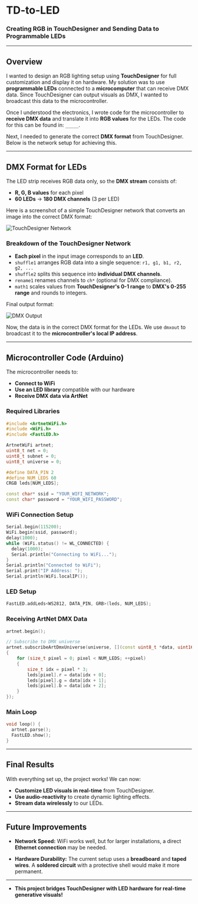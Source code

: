 # TD-to-LED

### Creating RGB in TouchDesigner and Sending Data to Programmable LEDs

---

## Overview
I wanted to design an RGB lighting setup using **TouchDesigner** for full customization and display it on hardware. My solution was to use **programmable LEDs** connected to a **microcomputer** that can receive DMX data. Since TouchDesigner can output visuals as DMX, I wanted to broadcast this data to the microcontroller.

Once I understood the electronics, I wrote code for the microcontroller to **receive DMX data** and translate it into **RGB values** for the LEDs. The code for this can be found in: `_____`.

Next, I needed to generate the correct **DMX format** from TouchDesigner. Below is the network setup for achieving this.

---

## DMX Format for LEDs
The LED strip receives RGB data only, so the **DMX stream** consists of:
- **R, G, B values** for each pixel
- **60 LEDs** → **180 DMX channels** (3 per LED)

Here is a screenshot of a simple TouchDesigner network that converts an image into the correct DMX format:

![TouchDesigner Network](https://github.com/user-attachments/assets/681eddfc-603d-487a-81ae-863f2a069550)

### **Breakdown of the TouchDesigner Network**
- **Each pixel** in the input image corresponds to an **LED**.
- `shuffle1` arranges RGB data into a single sequence: `r1, g1, b1, r2, g2, ...`
- `shuffle2` splits this sequence into **individual DMX channels**.
- `rename1` renames channels to `ch*` (optional for DMX compliance).
- `math1` scales values from **TouchDesigner's 0-1 range** to **DMX's 0-255 range** and rounds to integers.

Final output format:

![DMX Output](https://github.com/user-attachments/assets/b3407530-423b-4b13-873f-f4a1be9314cc)

Now, the data is in the correct DMX format for the LEDs. We use `dmxout` to broadcast it to the **microcontroller's local IP address**.

---

## Microcontroller Code (Arduino)
The microcontroller needs to:
- **Connect to WiFi**
- **Use an LED library** compatible with our hardware
- **Receive DMX data via ArtNet**

### **Required Libraries**
```cpp
#include <ArtnetWiFi.h>
#include <WiFi.h>
#include <FastLED.h>

ArtnetWiFi artnet;
uint8_t net = 0;
uint8_t subnet = 0;
uint8_t universe = 0;

#define DATA_PIN 2
#define NUM_LEDS 60
CRGB leds[NUM_LEDS];

const char* ssid = "YOUR_WIFI_NETWORK";
const char* password = "YOUR_WIFI_PASSWORD";
```

### **WiFi Connection Setup**
```cpp
Serial.begin(115200);
WiFi.begin(ssid, password);
delay(1000);
while (WiFi.status() != WL_CONNECTED) {
  delay(1000);
  Serial.println("Connecting to WiFi...");
}
Serial.println("Connected to WiFi");
Serial.print("IP Address: ");
Serial.println(WiFi.localIP());
```

### **LED Setup**
```cpp
FastLED.addLeds<WS2812, DATA_PIN, GRB>(leds, NUM_LEDS);
```

### **Receiving ArtNet DMX Data**
```cpp
artnet.begin();

// Subscribe to DMX universe
artnet.subscribeArtDmxUniverse(universe, [](const uint8_t *data, uint16_t size, const ArtDmxMetadata& metadata, const ArtNetRemoteInfo& remote)
{
    for (size_t pixel = 0; pixel < NUM_LEDS; ++pixel)
    {
        size_t idx = pixel * 3;
        leds[pixel].r = data[idx + 0];
        leds[pixel].g = data[idx + 1];
        leds[pixel].b = data[idx + 2];
    }
});
```

### **Main Loop**
```cpp
void loop() {
  artnet.parse();
  FastLED.show();
}
```

---

## **Final Results**
With everything set up, the project works! We can now:
- **Customize LED visuals in real-time** from TouchDesigner.
- **Use audio-reactivity** to create dynamic lighting effects.
- **Stream data wirelessly** to our LEDs.

---

## **Future Improvements**
- **Network Speed:** WiFi works well, but for larger installations, a direct **Ethernet connection** may be needed.

- **Hardware Durability:** The current setup uses a **breadboard** and **taped wires**. A **soldered circuit** with a protective shell would make it more permanent.

---

- **This project bridges TouchDesigner with LED hardware for real-time generative visuals!**

